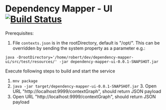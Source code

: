 # Dependency Mapper - UI [![Build Status](https://travis-ci.org/CJSCommonPlatform/dependency-mapper-ui.svg?branch=master)](https://github.com/CJSCommonPlatform/dependency-mapper-ui)

Prerequisites:

1. File `contexts.json` is in the rootDirectory, default is "/opt/". This can be overridden by sending the system property as a parameter e.g.:

`java -DrootDirectory='/home/robert/dev/dependency-mapper-ui/src/test/resources/' -jar dependency-mapper-ui-0.0.1-SNAPSHOT.jar`

Execute following steps to build and start the service

1. `mnv package`
2. `java -jar target/dependency-mapper-ui-0.0.1-SNAPSHOT.jar` 3. Open URL "http://localhost:9999/contextGraph", should return JSON payload
3. Open URL "http://localhost:9999/contextGraph", should return JSON payload
